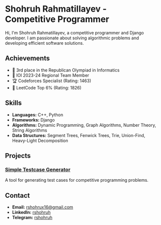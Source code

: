 # Shohruh Rahmatillayev - Competitive Programmer

Hi, I'm Shohruh Rahmatillayev, a competitive programmer and Django developer. I am passionate about solving algorithmic problems and developing efficient software solutions.

## Achievements

- 🥉 3rd place in the Republican Olympiad in Informatics
- 🌟 IOI 2023-24 Regional Team Member
- 🏆 Codeforces Specialist (Rating: 1463)
- 🚀 LeetCode Top 6% (Rating: 1826)

## Skills

- **Languages:** C++, Python
- **Frameworks:** Django
- **Algorithms:** Dynamic Programming, Graph Algorithms, Number Theory, String Algorithms
- **Data Structures:** Segment Trees, Fenwick Trees, Trie, Union-Find, Heavy-Light Decomposition

## Projects

### [Simple Testcase Generator](https://github.com/rshohruh/robocontest_generator)
A tool for generating test cases for competitive programming problems.

## Contact

- **Email:** [rshohrux16@gmail.com](mailto:rshohrux16@gmail.com)
- **LinkedIn:** [rshohruh](https://linkedin.com/in/rshohruh)
- **Telegram:** [rshohruh](https://t.me/rshohruh)
